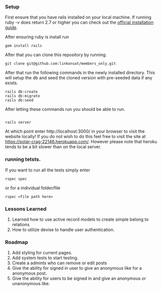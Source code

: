 ### Setup 

First ensure that you have rails installed on your local machine. 
If running ruby -v does return 2.7 or higher you can check out the [official installation guide](https://www.ruby-lang.org/en/documentation/installation/).

After ensuring ruby is install run 

~~~
gem install rails 
~~~

After that you can clone this repository by running. 
 
 ~~~
 git clone git@github.com:linkonsat/members_only.git
 ~~~
 
 After that run the following commands in the newly installed directory.
 This will setup the db and  seed the cloned version with pre-seeded data if any exists.
 
 ~~~
 rails db:create
 rails db:migrate
 rails db:seed
 ~~~ 
 
 After letting these commands run you should be able to run.
 
 ~~~
 
 rails server
 
 ~~~
 
 At which point enter http://localhost:3000/ in your browser to visit the website locally!
 If you do not wish to do this feel free to visit the site at https://polar-crag-22146.herokuapp.com/.
 However please note that heroku tends to be a bit slower than on the local server.
 
 
 ### running tetsts.
 If you want to run all the tests simply enter 
 
 ~~~
 rspec spec
 ~~~ 
  or for a individual folder/file
  
 ~~~ 
 rspec <file path here>
 ~~~
 
 ### Lessons Learned
 1. Learned how to use active record models to create simple belong to relations
 2. How to utilize devise to handle user authentication.
 
 ### Roadmap 
 
 1. Add styling for current pages.
 2. Add system tests to start testing.
 3. Create a admints who can remove or edit posts
 4. Give the ability for signed in user to give an anonymous like for a anonymous post.
 5. Give the ability for users to be signed in and give an anonymous or unanonymous like.
